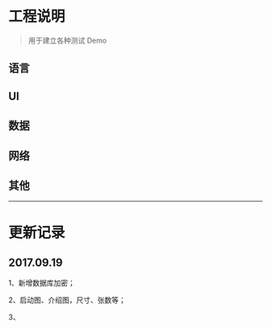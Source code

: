 # 工程说明

> 用于建立各种测试 Demo

## 语言

## UI

## 数据

## 网络

## 其他

---

# 更新记录

## 2017.09.19

1、新增数据库加密；

2、启动图、介绍图，尺寸、张数等；

3、
